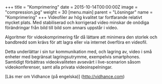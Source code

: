 +++
title = "Komprimering"
date = 2015-10-14T00:00:00Z
image = "compression.jpg"
weight = 30
[menu.main]
parent = "Lösningar"
name = "Komprimering"
+++
Videofiler av hög kvalitet tar fortfarande relativt mycket plats. Med stabiliserad och korrigerad video minskar de onödiga förändringar från bild till bild som annars uppstår i video.

Algoritmer för videokomprimering får då lättare att minimera den storlek och bandbredd som krävs för att lagra eller via internet överföra en videofil.

Detta underlättar i sin tur kommunikation med, och lagring av, video i små enheter med begränsat lagringsutrymme, exempelvis smartphones. Samtidigt förbättras videokvaliteten avsevärt i live-scenarion såsom videokonferenser, samt alla privata videoinspelningar.

[Läs mer om Vidhance (på engelska)] (http://vidhance.com)
